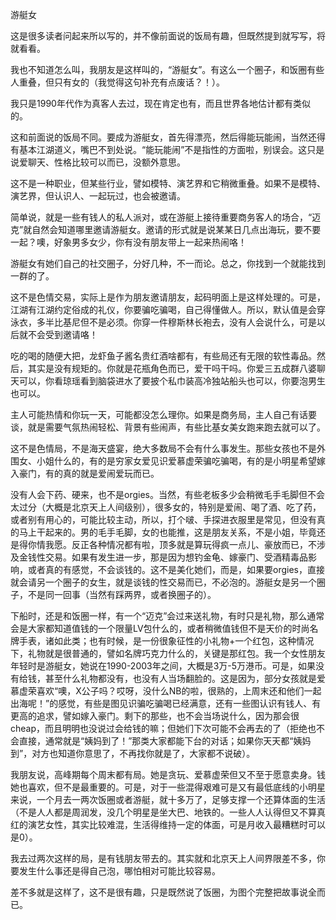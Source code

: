 游艇女

这是很多读者问起来所以写的，并不像前面说的饭局有趣，但既然提到就写写，将就看看。

我也不知道怎么叫，我朋友是这样叫的，“游艇女”。有这么一个圈子，和饭圈有些人重叠，但只有女的（我觉得这句补充有点废话？！）。

我只是1990年代作为真客人去过，现在肯定也有，而且世界各地估计都有类似的。

这和前面说的饭局不同。要成为游艇女，首先得漂亮，然后得能玩能闹，当然还得有基本江湖道义，嘴巴不到处说。“能玩能闹”不是指性的方面啦，别误会。这只是说爱聊天、性格比较可以而已，没额外意思。

这不是一种职业，但某些行业，譬如模特、演艺界和它稍微重叠。如果不是模特、演艺界，但认识人、一起玩过，也会被邀请。

简单说，就是一些有钱人的私人派对，或在游艇上接待重要商务客人的场合，“迈克”就自然会知道哪里邀请游艇女。邀请的形式就是说某某日几点出海玩，要不要一起？噢，好象男多女少，你有没有朋友带上一起来热闹咯！

游艇女有她们自己的社交圈子，分好几种，不一而论。总之，你找到一个就能找到一群的了。

这不是色情交易，实际上是作为朋友邀请朋友，起码明面上是这样处理的。可是，江湖有江湖约定俗成的礼仪，你要骗吃骗喝，自己得懂做人。所以，默认值是会穿泳衣，多半比基尼但不是必须。你穿一件穆斯林长袍去，没有人会说什么，可是以后就不会受到邀请咯！

吃的喝的随便大把，龙虾鱼子酱名贵红酒啥都有，有些局还有无限的软性毒品。然后，其实是没有规矩的。你就是花瓶角色而已，爱干吗干吗。你爱三五成群八婆聊天可以，你看琼瑶看到脑袋进水了要披个私巾装高冷独站船头也可以，你要泡男生也可以。

主人可能热情和你玩一天，可能都没怎么理你。如果是商务局，主人自己有话要谈，就是需要气氛热闹轻松、背景有些闹声，有些比基女美女跑来跑去就可以了。

这不是色情局，不是海天盛宴，绝大多数局不会有什么事发生。那些女孩也不是外围女、小姐什么的，有的是穷家女爱见识爱慕虚荣骗吃骗喝，有的是小明星希望嫁入豪门，有的真的就是爱闹爱玩而已。

没有人会下药、硬来，也不是orgies。当然，有些老板多少会稍微毛手毛脚但不会太过分（大概是北京天上人间级别），很多女的，特别是爱闹、喝了酒、吃了药，或者别有用心的，可能比较主动，所以，打个啵、手探进衣服里是常见，但没有真的马上干起来的。男的毛手毛脚，女的也能推，这是朋友关系，不是小姐，毕竟还是得你情我愿。反正各种情况都有啦，顶多就是算玩得疯一点儿、豪放而已，不涉及金钱性交易。如果有发生进一步，那是因为想钓金龟、嫁豪门、受酒精毒品影响，或者真的有感觉，不会谈钱的。这不是美化她们，而是，如果要orgies，直接就会请另一个圈子的女生，就是谈钱的性交易而已，不必泡的。游艇女是另一个圈子，不是同一回事（当然有踩两界，或者换圈子的）。

下船时，还是和饭圈一样，有一个“迈克”会过来送礼物，有时只是礼物，那么通常会是大家都知道值钱的一个限量LV包什么的，或者稍微值钱但不是天价的时尚名牌手表，诸如此类；也有时候，是一份很象征性的小礼物+一个红包，这种情况下，礼物就是很普通的，譬如名牌巧克力什么的，关键是那红包。我一个女性朋友年轻时是游艇女，她说在1990-2003年之间，大概是3万-5万港币。可是，如果没有给钱，甚至什么礼物都没有，也没有人当场翻脸的。这是因为，部分女孩就是爱慕虚荣喜欢“噢，X公子吗？哎呀，没什么NB的啦，很熟的，上周末还和他们一起出海呢！”的感觉，有些是图见识骗吃骗喝已经满意，还有一些图认识有钱人、有更高的追求，譬如嫁入豪门。剩下的那些，也不会当场说什么，因为那会很cheap，而且明明也没说过会给钱的嘛；但她们下次可能不会再去的了（拒绝也不会直接，通常就是“姨妈到了！”那类大家都能下台的对话；如果你天天都“姨妈到”，对方也知道你意思了，不再找你就是了，大家都不说破）。

我朋友说，高峰期每个周末都有局。她是贪玩、爱慕虚荣但又不至于愿意卖身。钱她也喜欢，但不是最重要的。可是，对于一些混得艰难可是又有最低底线的小明星来说，一个月去一两次饭圈或者游艇，就十多万了，足够支撑一个还算体面的生活（不是人人都是周润发，没几个明星是坐大巴、地铁的。一些人人认得但又不算真红的演艺女性，其实比较难混，生活得维持一定的体面，可是月收入最糟糕时可以是0）。

我去过两次这样的局，是有钱朋友带去的。其实就和北京天上人间界限差不多，你要发生什么事还是得自己泡，哪怕相对可能比较容易。

差不多就是这样了，这不是很有趣，只是既然说了饭圈，为图个完整把故事说全而已。

